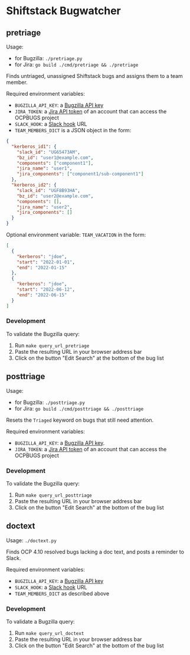 # Shiftstack Bugwatcher

## pretriage

Usage:
* for Bugzilla: `./pretriage.py`
* for Jira: `go build ./cmd/pretriage && ./pretriage`

Finds untriaged, unassigned Shiftstack bugs and assigns them to a team member.

Required environment variables:

* `BUGZILLA_API_KEY`: a [Bugzilla API key](https://bugzilla.redhat.com/userprefs.cgi?tab=apikey)
* `JIRA_TOKEN`: a [Jira API token](https://issues.redhat.com/secure/ViewProfile.jspa?selectedTab=com.atlassian.pats.pats-plugin:jira-user-personal-access-tokens) of an account that can access the OCPBUGS project
* `SLACK_HOOK`: a [Slack hook](https://api.slack.com/messaging/webhooks) URL
* `TEAM_MEMBERS_DICT` is a JSON object in the form:

```json
{
  "kerberos_id1": {
    "slack_id": "UG65473AM",
    "bz_id": "user1@example.com",
    "components": ["component1"],
    "jira_name": "user1",
    "jira_components": ["component1/sub-component1"]
  },
  "kerberos_id2": {
    "slack_id": "UGF8B93HA",
    "bz_id": "user2@example.com",
    "components": [],
    "jira_name": "user2",
    "jira_components": []
  }
}
```

Optional environment variable: `TEAM_VACATION` in the form:

```json
[
  {
    "kerberos": "jdoe",
    "start": "2022-01-01",
    "end": "2022-01-15"
  },
  {
    "kerberos": "jdoe",
    "start": "2022-06-12",
    "end": "2022-06-15"
  }
]
```

### Development

To validate the Bugzilla query:

1. Run `make query_url_pretriage`
1. Paste the resulting URL in your browser address bar
1. Click on the button "Edit Search" at the bottom of the bug list

## posttriage

Usage:
* for Bugzilla: `./posttriage.py`
* for Jira: `go build ./cmd/posttriage && ./posttriage`

Resets the `Triaged` keyword on bugs that still need attention.

Required environment variables:

* `BUGZILLA_API_KEY`: a [Bugzilla API key](https://bugzilla.redhat.com/userprefs.cgi?tab=apikey). 
* `JIRA_TOKEN`: a [Jira API token](https://issues.redhat.com/secure/ViewProfile.jspa?selectedTab=com.atlassian.pats.pats-plugin:jira-user-personal-access-tokens) of an account that can access the OCPBUGS project

### Development

To validate the Bugzilla query:

1. Run `make query_url_posttriage`
1. Paste the resulting URL in your browser address bar
1. Click on the button "Edit Search" at the bottom of the bug list

## doctext

Usage: `./doctext.py`

Finds OCP 4.10 resolved bugs lacking a doc text, and posts a reminder to Slack.

Required environment variables:

* `BUGZILLA_API_KEY`: a [Bugzilla API key](https://bugzilla.redhat.com/userprefs.cgi?tab=apikey)
* `SLACK_HOOK`: a [Slack hook](https://api.slack.com/messaging/webhooks) URL
* `TEAM_MEMBERS_DICT` as described above

### Development

To validate a Bugzilla query:

1. Run `make query_url_doctext`
1. Paste the resulting URL in your browser address bar
1. Click on the button "Edit Search" at the bottom of the bug list
